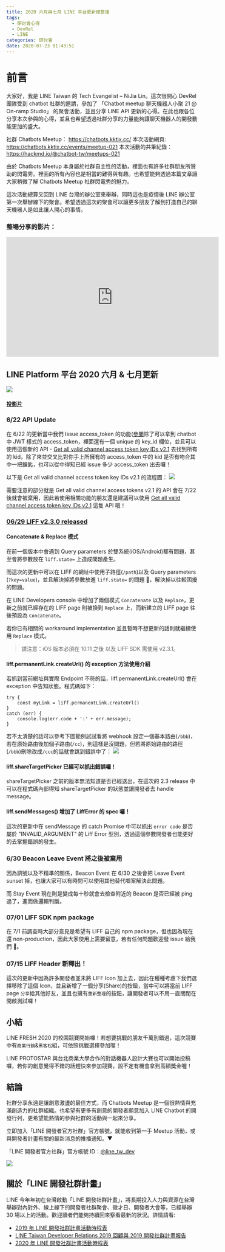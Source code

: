 ```yaml
---
title: 2020 六月與七月 LINE 平台更新總整理
tags:
  - 研討會心得
  - DevRel
  - LINE
categories: 研討會
date: 2020-07-23 01:43:51
---
```


# 前言

大家好，我是 LINE Taiwan 的 Tech Evangelist – NiJia Lin。這次很開心 DevRel 團隊受到 chatbot 社群的邀請，參加了 「Chatbot meetup 聊天機器人小聚 21 @ On-ramp Studio」 的聚會活動，並且分享 LINE API 更新的心得。在此也跟各位分享本次參與的心得，並且也希望透過社群分享的力量能夠讓聊天機器人的開發動能更加的盛大。

社群 Chatbots Meetup： https://chatbots.kktix.cc/
本次活動網頁: https://chatbots.kktix.cc/events/meetup-021
本次活動的共筆紀錄： https://hackmd.io/@chatbot-tw/meetups-021

由於 Chatbots Meetup 本身屬於社群自主性的活動，裡面也有許多社群朋友所贊助的閃電秀。裡面的所有內容也是相當的難得與有趣。也希望能夠透過本篇文章讓大家稍微了解 Chatbots Meetup 社群閃電秀的魅力。

這次活動總算又回到 LINE 台灣的辦公室來舉辦，同時這也是疫情後 LINE 辦公室第一次舉辦線下的聚會。希望透過這次的聚會可以讓更多朋友了解到打造自己的聊天機器人是如此讓人開心的事情。

### 整場分享的影片：

<iframe width="560" height="315" src="https://www.youtube.com/embed/8Lu4LHKSMlo?controls=0&amp;start=335" frameborder="0" allow="accelerometer; autoplay; encrypted-media; gyroscope; picture-in-picture" allowfullscreen></iframe>
<!-- more -->

## LINE Platform 平台 2020 六月 & 七月更新

![](https://i.imgur.com/0KghM9l.jpg)

#### [投影片](https://speakerdeck.com/line_developers_tw/line-api-platform-update-202007)

<script async class="speakerdeck-embed" data-id="279ac2f6f39348c482533ff9f12568d0" data-ratio="1.77777777777778" src="//speakerdeck.com/assets/embed.js"></script>

### 6/22 API Update

在 6/22 的更新當中我們 Issue access_token 的功能([參閱](https://developers.line.biz/en/reference/messaging-api/#issue-channel-access-token-v2-1)除了可以拿到 chatbot 中 JWT 樣式的 access_token，裡面還有一個 unique 的 key_id 欄位，並且可以使用這個新的 API - [Get all valid channel access token key IDs v2.1](https://developers.line.biz/en/reference/messaging-api/#get-all-valid-channel-access-token-key-ids-v2-1) 去找到所有的 kid，除了來並交叉比對你手上所擁有的 access_token 中的 kid 是否有吻合其中一把鑰匙，也可以從中得知已經 issue 多少 access_token 出去囉！

以下是 Get all valid channel access token key IDs v2.1 的流程圖：
![](https://i.imgur.com/LEAYqrL.png)

<script async class="speakerdeck-embed" data-slide="3" data-id="279ac2f6f39348c482533ff9f12568d0" data-ratio="1.77777777777778" src="//speakerdeck.com/assets/embed.js"></script>

需要注意的部分就是 Get all valid channel access tokens v2.1 的 API 會在 7/22 後就會被棄用，因此若使用相關功能的朋友還是建議可以使用 [Get all valid channel access token key IDs v2.1](https://developers.line.biz/en/reference/messaging-api/#get-all-valid-channel-access-token-key-ids-v2-1) 這隻 API 哦！

### [06/29 LIFF v2.3.0 released](https://developers.line.biz/en/news/2020/06/29/release-liff-2.3/)

#### Concatenate & Replace 模式

<script async class="speakerdeck-embed" data-slide="5" data-id="279ac2f6f39348c482533ff9f12568d0" data-ratio="1.77777777777778" src="//speakerdeck.com/assets/embed.js"></script>

在前一個版本中會遇到 Query parameters 於雙系統(iOS/Android)都有問題，甚至會將參數放在 `liff.state=` 上造成問題產生。

而這次的更新中可以在 LIFF 的網址中使用子路徑(`/path`)以及 Query parameters (`?key=value`)，並且解決掉將參數放進 `liff.state=` 的問題 ，解決掉以往較困擾的問題。

在 LINE Developers console 中增加了兩個模式 `Concatenate` 以及 `Replace`，更新之前就已經存在的 LIFF page 則被換到 `Replace` 上，而新建立的 LIFF page 往後預設為 `Concatenate`。

若你已有相關的 workaround implementation 並且暫時不想更新的話則就繼續使用 `Replace` 模式。

> 請注意：iOS 版本必須在 10.11 之後 以及 LIFF SDK 需使用 v2.3.1。

#### liff.permanentLink.createUrl() 的 exception 方法使用介紹

若抓到當前網址與實際 Endpoint 不符的話，liff.permanentLink.createUrl() 會在 exception 中告知狀態。程式碼如下：

```
try {
    const myLink = liff.permanentLink.createUrl()
}
catch (err) {
    console.log(err.code + ':' + err.message);
}
```

若不太清楚的話可以參考下圖範例試試看將 webhook 設定一個基本路由(`/bbb`)，若在原始路由後加個子路由(`/cc`)，則這樣是沒問題，但若將原始路由的路徑(`/bbb`)刪除改成`/ccc`的話就會跳到錯誤中了：
![](https://i.imgur.com/Fb1pRy6.png)

#### liff.shareTargetPicker 已經可以抓出錯誤囉！

<script async class="speakerdeck-embed" data-slide="8" data-id="279ac2f6f39348c482533ff9f12568d0" data-ratio="1.77777777777778" src="//speakerdeck.com/assets/embed.js"></script>

shareTargetPicker 之前的版本無法知道是否已經送出，在這次的 2.3 release 中可以在程式碼內部得知 shareTargetPicker 的狀態並讓開發者去 handle message。

#### liff.sendMessages() 增加了 LiffError 的 spec 囉！

<script async class="speakerdeck-embed" data-slide="11" data-id="279ac2f6f39348c482533ff9f12568d0" data-ratio="1.77777777777778" src="//speakerdeck.com/assets/embed.js"></script>

這次的更新中在 sendMessage 的 catch Promise 中可以抓出 `error code` 是否屬於 "INVALID_ARGUMENT" 的 Liff Error 型別，透過這個參數開發者也能更好的去掌握錯誤的發生。

### 6/30 Beacon Leave Event 將之後被棄用

因為訊號以及不精準的關係，Beacon Event 在 6/30 之後會把 Leave Event sunset 掉，也讓大家可以有時間可以使用其他替代啷案解決此問題。

而 Stay Event 現在則是變成每十秒就會去檢查附近的 Beacon 是否已經被 ping 過了，進而做邏輯判斷。

### 07/01 LIFF SDK npm package

在 7/1 前調查時大部分意見是希望有 LIFF 自己的 npm package，但也因為現在還 non-production，因此大家使用上需要留意，若有任何問題歡迎發 issue 給我們 🙂。

### 07/15 LIFF Header 新釋出！

<script async class="speakerdeck-embed" data-slide="14" data-id="279ac2f6f39348c482533ff9f12568d0" data-ratio="1.77777777777778" src="//speakerdeck.com/assets/embed.js"></script>

這次的更新中因為許多開發者並未將 LIFF Icon 加上去，因此在種種考慮下我們選擇移除了這個 Icon，並且新增了一個分享(Share)的按鈕，當中可以將當前 LIFF page `分享`給其他好友，並且也擁有`重新整理`的按鈕，讓開發者可以不用一直關閉在開啟測試囉！

## 小結

LINE FRESH 2020 的校園競賽開始囉！若想要挑戰的朋友千萬別錯過，這次競賽中有`商業行銷`&`黑客松`組，可依照挑戰選擇參加喔！

<script async class="speakerdeck-embed" data-slide="15" data-id="279ac2f6f39348c482533ff9f12568d0" data-ratio="1.77777777777778" src="//speakerdeck.com/assets/embed.js"></script>

LINE PROTOSTAR 與台北商業大學合作的對話機器人設計大賽也可以開始投稿囉，若你的創意覺得不錯的話趕快來參加競賽，說不定有機會拿到高額獎金喔！

<script async class="speakerdeck-embed" data-slide="16" data-id="279ac2f6f39348c482533ff9f12568d0" data-ratio="1.77777777777778" src="//speakerdeck.com/assets/embed.js"></script>

## 結論

社群分享永遠是讓創意激盪的最佳方式，而 Chatbots Meetup 是一個很熱情與充滿創造力的社群組織。也希望有更多有創意的開發者願意加入 LINE Chatbot 的開發行列，更希望能熱情的參與社群的活動與一起來分享。

立即加入「LINE 開發者官方社群」官方帳號，就能收到第一手 Meetup 活動，或與開發者計畫有關的最新消息的推播通知。▼

「LINE 開發者官方社群」官方帳號 ID：[@line_tw_dev](https://lin.ee/s5RsZHo)

![](https://www.evanlin.com/images/2020/line-tw-dev-qr.png)

## 關於「LINE 開發社群計畫」

LINE 今年年初在台灣啟動「LINE 開發社群計畫」，將長期投入人力與資源在台灣舉辦對內對外、線上線下的開發者社群聚會、徵才日、開發者大會等，已經舉辦 30 場以上的活動。歡迎讀者們能夠持續回來察看最新的狀況。詳情請看:

- [2019 年 LINE 開發社群計畫活動時程表](https://engineering.linecorp.com/zh-hant/blog/line-taiwan-developer-relations-2019-plan/)
- [LINE Taiwan Developer Relations 2019 回顧與 2019 開發社群計畫報告](https://engineering.linecorp.com/zh-hant/blog/line-taiwan-developer-relations-2019/)
- [2020 年 LINE 開發社群計畫活動時程表](https://engineering.linecorp.com/zh-hant/blog/2020-line-tw-devrel/)
